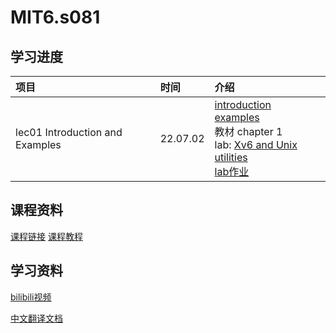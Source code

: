 # MIT6.s081

## **学习进度**

| **项目** | **时间** | **介绍** |
| :------- |:--------|:--------|
| lec01 Introduction and Examples | 22.07.02 | [introduction](https://pdos.csail.mit.edu/6.828/2021/slides/6s081-lec-intro.pdf)<br>[examples](https://pdos.csail.mit.edu/6.828/2021/lec/l-overview/)<br>教材 chapter 1<br>lab: [Xv6 and Unix utilities](https://pdos.csail.mit.edu/6.828/2021/labs/util.html)<br>[lab作业](https://github.com/ccz-zhao/MIT6.s081/tree/lec01)|



## **课程资料**
[课程链接](https://pdos.csail.mit.edu/6.828/2021/schedule.html)
[课程教程](https://pdos.csail.mit.edu/6.828/2021/xv6/book-riscv-rev2.pdf)

## **学习资料**

[bilibili视频](https://www.bilibili.com/video/BV19k4y1C7kA)

[中文翻译文档](https://mit-public-courses-cn-translatio.gitbook.io/mit6-s081)
